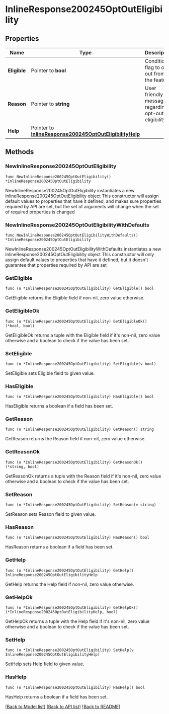 # InlineResponse200245OptOutEligibility

## Properties

Name | Type | Description | Notes
------------ | ------------- | ------------- | -------------
**Eligible** | Pointer to **bool** | Condition flag to opt out from the feature | [optional] 
**Reason** | Pointer to **string** | User friendly message regarding opt-out eligibility | [optional] 
**Help** | Pointer to [**InlineResponse200245OptOutEligibilityHelp**](InlineResponse200245OptOutEligibilityHelp.md) |  | [optional] 

## Methods

### NewInlineResponse200245OptOutEligibility

`func NewInlineResponse200245OptOutEligibility() *InlineResponse200245OptOutEligibility`

NewInlineResponse200245OptOutEligibility instantiates a new InlineResponse200245OptOutEligibility object
This constructor will assign default values to properties that have it defined,
and makes sure properties required by API are set, but the set of arguments
will change when the set of required properties is changed

### NewInlineResponse200245OptOutEligibilityWithDefaults

`func NewInlineResponse200245OptOutEligibilityWithDefaults() *InlineResponse200245OptOutEligibility`

NewInlineResponse200245OptOutEligibilityWithDefaults instantiates a new InlineResponse200245OptOutEligibility object
This constructor will only assign default values to properties that have it defined,
but it doesn't guarantee that properties required by API are set

### GetEligible

`func (o *InlineResponse200245OptOutEligibility) GetEligible() bool`

GetEligible returns the Eligible field if non-nil, zero value otherwise.

### GetEligibleOk

`func (o *InlineResponse200245OptOutEligibility) GetEligibleOk() (*bool, bool)`

GetEligibleOk returns a tuple with the Eligible field if it's non-nil, zero value otherwise
and a boolean to check if the value has been set.

### SetEligible

`func (o *InlineResponse200245OptOutEligibility) SetEligible(v bool)`

SetEligible sets Eligible field to given value.

### HasEligible

`func (o *InlineResponse200245OptOutEligibility) HasEligible() bool`

HasEligible returns a boolean if a field has been set.

### GetReason

`func (o *InlineResponse200245OptOutEligibility) GetReason() string`

GetReason returns the Reason field if non-nil, zero value otherwise.

### GetReasonOk

`func (o *InlineResponse200245OptOutEligibility) GetReasonOk() (*string, bool)`

GetReasonOk returns a tuple with the Reason field if it's non-nil, zero value otherwise
and a boolean to check if the value has been set.

### SetReason

`func (o *InlineResponse200245OptOutEligibility) SetReason(v string)`

SetReason sets Reason field to given value.

### HasReason

`func (o *InlineResponse200245OptOutEligibility) HasReason() bool`

HasReason returns a boolean if a field has been set.

### GetHelp

`func (o *InlineResponse200245OptOutEligibility) GetHelp() InlineResponse200245OptOutEligibilityHelp`

GetHelp returns the Help field if non-nil, zero value otherwise.

### GetHelpOk

`func (o *InlineResponse200245OptOutEligibility) GetHelpOk() (*InlineResponse200245OptOutEligibilityHelp, bool)`

GetHelpOk returns a tuple with the Help field if it's non-nil, zero value otherwise
and a boolean to check if the value has been set.

### SetHelp

`func (o *InlineResponse200245OptOutEligibility) SetHelp(v InlineResponse200245OptOutEligibilityHelp)`

SetHelp sets Help field to given value.

### HasHelp

`func (o *InlineResponse200245OptOutEligibility) HasHelp() bool`

HasHelp returns a boolean if a field has been set.


[[Back to Model list]](../README.md#documentation-for-models) [[Back to API list]](../README.md#documentation-for-api-endpoints) [[Back to README]](../README.md)


